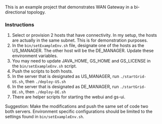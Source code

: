 This is an example project that demonstrates WAN Gateway in a bi-directional topology.

### Instructions ###

1. Select or provision 2 hosts that have connectivity. In my setup, the hosts are actually in the same subnet. This is for demonstration purposes.
2. In the `bin/setExampleEnv.sh` file, designate one of the hosts as the US_MANAGER. The other host will be the DE_MANAGER. Update these environment variables.
3. You may need to update JAVA_HOME, GS_HOME and GS_LICENSE in the `bin/setExampleEnv.sh` script.
4. Push the scripts to both hosts.
5. In the server that is designated as US_MANAGER, run `./startGrid-US.sh`, then `./deploy-US.sh`
6. In the server that is designated as DE_MANAGER, run `./startGrid-DE.sh`, then `./deploy-DE.sh`
7. There are helper scripts for starting the webui and gs-ui.

Suggestion: Make the modifications and push the same set of code two both servers. Environment specific configurations should be limited to the settings found in `bin/setExampleEnv.sh`.
